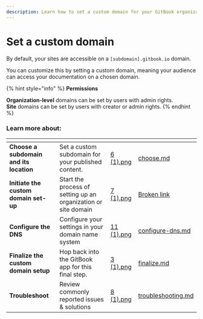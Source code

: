 ```yaml
---
description: Learn how to set a custom domain for your GitBook organization or Docs sites
---
```


# Set a custom domain

By default, your sites are accessible on a `[subdomain].gitbook.io` domain.&#x20;

You can customize this by setting a custom domain, meaning your audience can access your documentation on a chosen domain.

{% hint style="info" %}
**Permissions**

**Organization-level** domains can be set by users with admin rights.\
**Site** domains can be set by users with creator or admin rights.
{% endhint %}

### Learn more about:

<table data-view="cards"><thead><tr><th></th><th></th><th data-hidden data-card-cover data-type="files"></th><th data-hidden data-card-target data-type="content-ref"></th></tr></thead><tbody><tr><td><strong>Choose a subdomain and its location</strong></td><td>Set a custom subdomain for your published content.</td><td><a href="../../.gitbook/assets/6 (1).png">6 (1).png</a></td><td><a href="choose.md">choose.md</a></td></tr><tr><td><strong>Initiate the custom domain set-up</strong></td><td>Start the process of setting up an organization or site domain</td><td><a href="../../.gitbook/assets/7 (1).png">7 (1).png</a></td><td><a href="broken-reference">Broken link</a></td></tr><tr><td><strong>Configure the DNS</strong></td><td>Configure your settings in your domain name system</td><td><a href="../../.gitbook/assets/11 (1).png">11 (1).png</a></td><td><a href="configure-dns.md">configure-dns.md</a></td></tr><tr><td><strong>Finalize the custom domain setup</strong></td><td>Hop back into the GitBook app for this final step.</td><td><a href="../../.gitbook/assets/3 (1).png">3 (1).png</a></td><td><a href="finalize.md">finalize.md</a></td></tr><tr><td><strong>Troubleshoot</strong></td><td>Review commonly reported issues &#x26; solutions</td><td><a href="../../.gitbook/assets/8 (1).png">8 (1).png</a></td><td><a href="troubleshooting.md">troubleshooting.md</a></td></tr></tbody></table>

